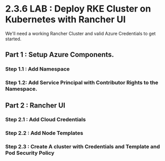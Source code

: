 # 2.3.6 LAB : Deploy RKE Cluster on Kubernetes with Rancher UI
We'll need a working Rancher Cluster and valid Azure Credentials to get started.

## Part 1 : Setup Azure Components.
### Step 1.1 : Add Namespace
### Step 1.2: Add Service Principal with Contributor Rights to the Namespace.
## Part 2 : Rancher UI
### Step 2.1 : Add Cloud Credentials
### Step 2.2 : Add Node Templates
### Step 2.3 : Create A cluster with Credentials and Template and Pod Security Policy
